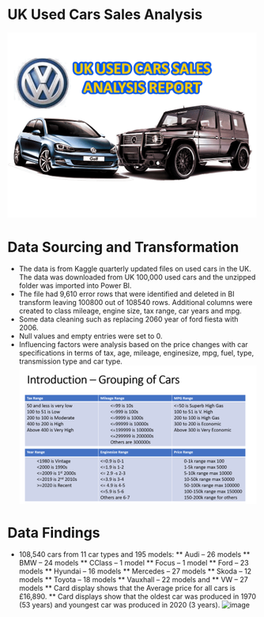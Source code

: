 # UK Used Cars Sales Analysis

![My Image](https://github.com/PaulaGweke/My-First-Data-Analysis-Repo/blob/main/100%2C000_UK_Used_Car_Sales_Analysis/ttilepage.gif)


# Data Sourcing and Transformation
* The data is from Kaggle quarterly updated files on used cars in the UK. The data was downloaded from UK 100,000 used cars and the unzipped folder was imported into Power BI. 
* The file had 9,610 error rows that were identified and deleted in BI transform leaving 100800 out of 108540 rows. Additional columns were created to class mileage, engine size, tax range, car years and mpg.
* Some data cleaning such as replacing 2060 year of ford fiesta with 2006.
* Null values and empty entries were set to 0.
* Influencing factors were analysis based on the price changes with car specifications in terms of tax, age, mileage, enginesize, mpg, fuel, type, transmission type and car type.
![image](https://github.com/PaulaGweke/My-First-Data-Analysis-Repo/blob/main/100%2C000_UK_Used_Car_Sales_Analysis/car_groups.png)

# Data Findings
* 108,540 cars from 11 car types and 195 models:
** Audi – 26 models
** BMW – 24 models
** CClass – 1 model
** Focus – 1 model
** Ford – 23 models
** Hyundai – 16 models
** Mercedes – 27 models
** Skoda – 12 models
** Toyota – 18 models
** Vauxhall – 22 models and 
** VW – 27 models
** Card display shows that the Average price for all cars is £16,890.
** Card displays show that the oldest car was produced in 1970 (53 years) and youngest car was produced in 2020 (3 years).
![image](https://github.com/PaulaGweke/My-First-Data-Analysis-Repo/assets/122382044/f721b082-7ea8-4af6-b61f-ce3e21141796)

